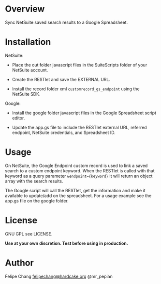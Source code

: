 # Overview
 Sync NetSuite saved search results to a Google Spreadsheet.

# Installation

NetSuite:

- Place the out folder javascript files in the SuiteScripts folder of your NetSuite account.

- Create the RESTlet and save the EXTERNAL URL.

- Install the record folder xml `customrecord_gs_endpoint` using the NetSuite SDK.


Google:

- Install the google folder javascript files in the Google Spreadsheet script editor.

- Update the app.gs file to include the RESTlet external URL, referred endpoint, NetSuite credentials, and Spreadsheet ID.


# Usage
On NetSuite, the Google Endpoint custom record is used to link a saved search to a custom endpoint keyword. When the RESTlet is called with that keyword as a query parameter `&endpoint={keyword}` it will return an object array with the search results.

The Google script will call the RESTlet, get the information and make it available to update/add on the spreadsheet. For a usage example see the app.gs file on the google folder.

# License
GNU GPL see LICENSE.

**Use at your own discretion. Test before using in production.**

# Author
Felipe Chang <felipechang@hardcake.org> @mr_pepian